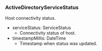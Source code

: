 ### ActiveDirectoryServiceStatus
Host connectivity status.

- serviceStatus: ServiceStatus
  - Connectivity status of host.
- timestampMillis: DateTime
  - Timestamp when status was updated.
